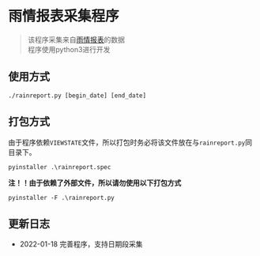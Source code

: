 # 雨情报表采集程序
> 该程序采集来自[雨情报表](http://210.76.80.76:9001/Report/RainReport.aspx)的数据</br>
> 程序使用python3进行开发

## 使用方式
```shell
./rainreport.py [begin_date] [end_date]
```
## 打包方式
由于程序依赖`VIEWSTATE`文件，所以打包时务必将该文件放在与`rainreport.py`同目录下。
```shell
pyinstaller .\rainreport.spec
```
**注！！由于依赖了外部文件，所以请勿使用以下打包方式**
```shell
pyinstaller -F .\rainreport.py
```

## 更新日志
- 2022-01-18 完善程序，支持日期段采集